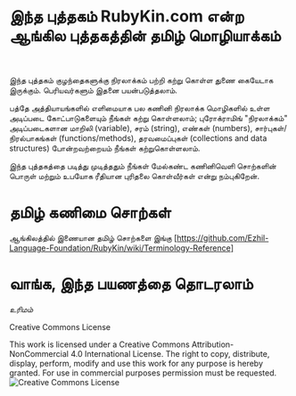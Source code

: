 இந்த புத்தகம் RubyKin.com என்ற ஆங்கில புத்தகத்தின் தமிழ் மொழியாக்கம்    
==
இந்த புத்தகம் குழந்தைகளுக்கு நிரலாக்கம் பற்றி கற்று கொள்ள துணை கையேடாக இருக்கும். பெரியவர்களும் இதனை பயன்படுத்தலாம்.

பத்தே அத்தியாயங்களில் எளிமையாக பல கணினி நிரலாக்க மொழிகளில் உள்ள அடிப்படை கோட்பாடுகளையும் நீங்கள் கற்று கொள்ளலாம்; புரோக்ராமிங் "நிரலாக்கம்" அடிப்படைகளான மாறிலி (variable), சரம் (string), எண்கள் (numbers), சார்புகள்/நிரல்பாகங்கள் (functions/methods), தரவமைப்புகள் (collections and data structures) போன்றவற்றையம் நீங்கள் கற்றுகொள்ளலாம்.

இந்த புத்தகத்தை படித்து முடித்ததும் நீங்கள் மேல்கண்ட கணினிவெளி சொற்களின் பொருள் மற்றும் உபயோக ரீதியான புரிதலை கொள்வீர்கள் என்று நம்புகிறேன்.

தமிழ் கணிமை சொற்கள்
==
ஆங்கிலத்தில் இணையான தமிழ் சொற்களை இங்கு [https://github.com/Ezhil-Language-Foundation/RubyKin/wiki/Terminology-Reference]

வாங்க, இந்த பயணத்தை தொடரலாம் 
==
_உரிமம்_

Creative Commons License 

This work is licensed under a Creative Commons Attribution-NonCommercial 4.0 International License. The right to copy, distribute, display, perform, modify and use this work for any purpose is hereby granted. For use in commercial purposes permission must be requested.
 ![Creative Commons License]( https://i.creativecommons.org/l/by-nc/4.0/88x31.png)
